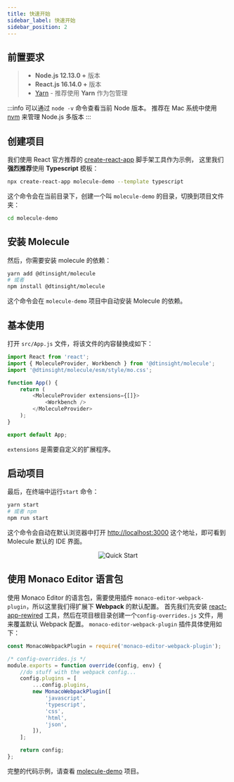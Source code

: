 ```yaml
---
title: 快速开始
sidebar_label: 快速开始
sidebar_position: 2
---
```


## 前置要求

> -   **Node.js 12.13.0 +** 版本
> -   **React.js 16.14.0 +** 版本
> -   [Yarn](https://yarnpkg.com/en/) - 推荐使用 **Yarn** 作为包管理

:::info
可以通过 `node -v` 命令查看当前 Node 版本。 推荐在 Mac 系统中使用 [nvm](https://github.com/nvm-sh/nvm) 来管理 Node.js 多版本
:::

## 创建项目

我们使用 React 官方推荐的 [create-react-app](https://github.com/facebook/create-react-app) 脚手架工具作为示例，
这里我们**强烈推荐**使用 **Typescript** 模板：

```bash
npx create-react-app molecule-demo --template typescript
```

这个命令会在当前目录下，创建一个叫 `molecule-demo` 的目录，切换到项目文件夹：

```bash
cd molecule-demo
```

## 安装 Molecule

然后，你需要安装 molecule 的依赖：

```bash
yarn add @dtinsight/molecule
# 或者
npm install @dtinsight/molecule
```

这个命令会在 `molecule-demo` 项目中自动安装 Molecule 的依赖。

## 基本使用

打开 `src/App.js` 文件，将该文件的内容替换成如下：

```js title="src/App.js"
import React from 'react';
import { MoleculeProvider, Workbench } from '@dtinsight/molecule';
import '@dtinsight/molecule/esm/style/mo.css';

function App() {
    return (
        <MoleculeProvider extensions={[]}>
            <Workbench />
        </MoleculeProvider>
    );
}

export default App;
```

`extensions` 是需要自定义的扩展程序。

## 启动项目

最后，在终端中运行`start` 命令：

```bash
yarn start
# 或者 npm
npm run start
```

这个命令会自动在默认浏览器中打开 [http://localhost:3000](http://localhost:3000) 这个地址，即可看到 Molecule 默认的 IDE 界面。

<div align="center">
 <img src="/img/molecule-welcome.png" alt="Quick Start" />
</div>

## 使用 Monaco Editor 语言包

使用 Monaco Editor 的语言包，需要使用插件 `monaco-editor-webpack-plugin`，所以这里我们得扩展下 **Webpack** 的默认配置。
首先我们先安装 [react-app-rewired](https://github.com/timarney/react-app-rewired) 工具，然后在项目根目录创建一个`config-overrides.js` 文件，用来覆盖默认 Webpack 配置。 `monaco-editor-webpack-plugin` 插件具体使用如下：

```js title="config-overrides.js"
const MonacoWebpackPlugin = require('monaco-editor-webpack-plugin');

/* config-overrides.js */
module.exports = function override(config, env) {
    //do stuff with the webpack config...
    config.plugins = [
        ...config.plugins,
        new MonacoWebpackPlugin([
            'javascript',
            'typescript',
            'css',
            'html',
            'json',
        ]),
    ];

    return config;
};
```

完整的代码示例，请查看 [molecule-demo](https://github.com/DTStack/molecule-examples/tree/main/packages/molecule-demo) 项目。
